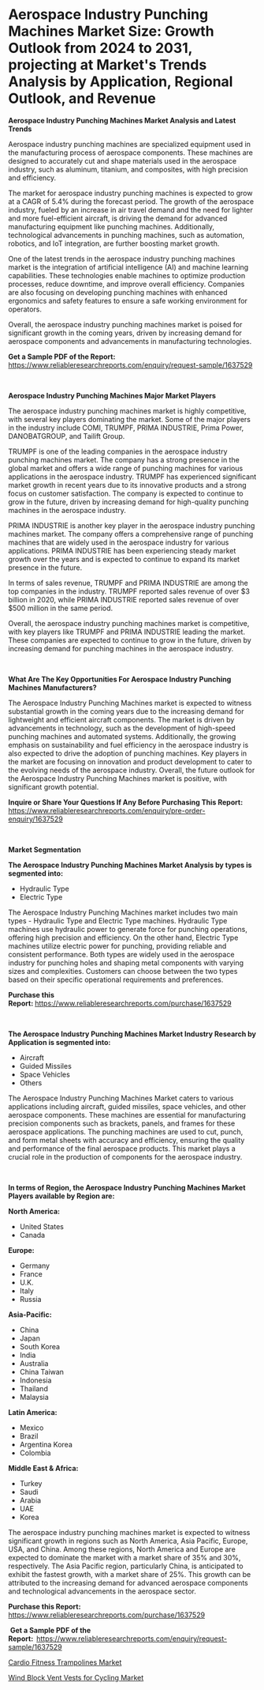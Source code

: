 <p><h1>Aerospace Industry Punching Machines Market Size: Growth Outlook from 2024 to 2031, projecting at Market's Trends Analysis by Application, Regional Outlook, and Revenue</h1></p><p><strong>Aerospace Industry Punching Machines Market Analysis and Latest Trends</strong></p>
<p><p>Aerospace industry punching machines are specialized equipment used in the manufacturing process of aerospace components. These machines are designed to accurately cut and shape materials used in the aerospace industry, such as aluminum, titanium, and composites, with high precision and efficiency.</p><p>The market for aerospace industry punching machines is expected to grow at a CAGR of 5.4% during the forecast period. The growth of the aerospace industry, fueled by an increase in air travel demand and the need for lighter and more fuel-efficient aircraft, is driving the demand for advanced manufacturing equipment like punching machines. Additionally, technological advancements in punching machines, such as automation, robotics, and IoT integration, are further boosting market growth.</p><p>One of the latest trends in the aerospace industry punching machines market is the integration of artificial intelligence (AI) and machine learning capabilities. These technologies enable machines to optimize production processes, reduce downtime, and improve overall efficiency. Companies are also focusing on developing punching machines with enhanced ergonomics and safety features to ensure a safe working environment for operators.</p><p>Overall, the aerospace industry punching machines market is poised for significant growth in the coming years, driven by increasing demand for aerospace components and advancements in manufacturing technologies.</p></p>
<p><strong>Get a Sample PDF of the Report:&nbsp;</strong> <a href="https://www.reliableresearchreports.com/enquiry/request-sample/1637529">https://www.reliableresearchreports.com/enquiry/request-sample/1637529</a></p>
<p>&nbsp;</p>
<p><strong>Aerospace Industry Punching Machines Major Market Players</strong></p>
<p><p>The aerospace industry punching machines market is highly competitive, with several key players dominating the market. Some of the major players in the industry include COMI, TRUMPF, PRIMA INDUSTRIE, Prima Power, DANOBATGROUP, and Tailift Group.</p><p>TRUMPF is one of the leading companies in the aerospace industry punching machines market. The company has a strong presence in the global market and offers a wide range of punching machines for various applications in the aerospace industry. TRUMPF has experienced significant market growth in recent years due to its innovative products and a strong focus on customer satisfaction. The company is expected to continue to grow in the future, driven by increasing demand for high-quality punching machines in the aerospace industry.</p><p>PRIMA INDUSTRIE is another key player in the aerospace industry punching machines market. The company offers a comprehensive range of punching machines that are widely used in the aerospace industry for various applications. PRIMA INDUSTRIE has been experiencing steady market growth over the years and is expected to continue to expand its market presence in the future.</p><p>In terms of sales revenue, TRUMPF and PRIMA INDUSTRIE are among the top companies in the industry. TRUMPF reported sales revenue of over $3 billion in 2020, while PRIMA INDUSTRIE reported sales revenue of over $500 million in the same period.</p><p>Overall, the aerospace industry punching machines market is competitive, with key players like TRUMPF and PRIMA INDUSTRIE leading the market. These companies are expected to continue to grow in the future, driven by increasing demand for punching machines in the aerospace industry.</p></p>
<p>&nbsp;</p>
<p><strong>What Are The Key Opportunities For Aerospace Industry Punching Machines Manufacturers?</strong></p>
<p><p>The Aerospace Industry Punching Machines market is expected to witness substantial growth in the coming years due to the increasing demand for lightweight and efficient aircraft components. The market is driven by advancements in technology, such as the development of high-speed punching machines and automated systems. Additionally, the growing emphasis on sustainability and fuel efficiency in the aerospace industry is also expected to drive the adoption of punching machines. Key players in the market are focusing on innovation and product development to cater to the evolving needs of the aerospace industry. Overall, the future outlook for the Aerospace Industry Punching Machines market is positive, with significant growth potential.</p></p>
<p><strong>Inquire or Share Your Questions If Any Before Purchasing This Report:</strong> <a href="https://www.reliableresearchreports.com/enquiry/pre-order-enquiry/1637529">https://www.reliableresearchreports.com/enquiry/pre-order-enquiry/1637529</a></p>
<p>&nbsp;</p>
<p><strong>Market Segmentation</strong></p>
<p><strong>The Aerospace Industry Punching Machines Market Analysis by types is segmented into:</strong></p>
<p><ul><li>Hydraulic Type</li><li>Electric Type</li></ul></p>
<p><p>The Aerospace Industry Punching Machines market includes two main types - Hydraulic Type and Electric Type machines. Hydraulic Type machines use hydraulic power to generate force for punching operations, offering high precision and efficiency. On the other hand, Electric Type machines utilize electric power for punching, providing reliable and consistent performance. Both types are widely used in the aerospace industry for punching holes and shaping metal components with varying sizes and complexities. Customers can choose between the two types based on their specific operational requirements and preferences.</p></p>
<p><strong>Purchase this Report:&nbsp;</strong><a href="https://www.reliableresearchreports.com/purchase/1637529">https://www.reliableresearchreports.com/purchase/1637529</a></p>
<p>&nbsp;</p>
<p><strong>The Aerospace Industry Punching Machines Market Industry Research by Application is segmented into:</strong></p>
<p><ul><li>Aircraft</li><li>Guided Missiles</li><li>Space Vehicles</li><li>Others</li></ul></p>
<p><p>The Aerospace Industry Punching Machines Market caters to various applications including aircraft, guided missiles, space vehicles, and other aerospace components. These machines are essential for manufacturing precision components such as brackets, panels, and frames for these aerospace applications. The punching machines are used to cut, punch, and form metal sheets with accuracy and efficiency, ensuring the quality and performance of the final aerospace products. This market plays a crucial role in the production of components for the aerospace industry.</p></p>
<p>&nbsp;</p>
<p><strong>In terms of Region, the Aerospace Industry Punching Machines Market Players available by Region are:</strong></p>
<p>
    <p> <strong> North America: </strong>
        <ul>
            <li>United States</li>
            <li>Canada</li>
        </ul>
        </p> 
    <p> <strong> Europe: </strong>
        <ul>
            <li>Germany</li>
            <li>France</li>
            <li>U.K.</li>
            <li>Italy</li>
            <li>Russia</li>
        </ul>
        </p> 
    <p> <strong> Asia-Pacific: </strong>
        <ul>
            <li>China</li>
            <li>Japan</li>
            <li>South Korea</li>
            <li>India</li>
            <li>Australia</li>
            <li>China Taiwan</li>
            <li>Indonesia</li>
            <li>Thailand</li>
            <li>Malaysia</li>
        </ul>
        </p> 
    <p> <strong> Latin America: </strong>
        <ul>
            <li>Mexico</li>
            <li>Brazil</li>
            <li>Argentina Korea</li>
            <li>Colombia</li>
        </ul>
        </p> 
    <p> <strong> Middle East & Africa: </strong>
        <ul>
            <li>Turkey</li>
            <li>Saudi</li>
            <li>Arabia</li>
            <li>UAE</li>
            <li>Korea</li>
        </ul>
    </p>
    </p>
<p><p>The aerospace industry punching machines market is expected to witness significant growth in regions such as North America, Asia Pacific, Europe, USA, and China. Among these regions, North America and Europe are expected to dominate the market with a market share of 35% and 30%, respectively. The Asia Pacific region, particularly China, is anticipated to exhibit the fastest growth, with a market share of 25%. This growth can be attributed to the increasing demand for advanced aerospace components and technological advancements in the aerospace sector.</p></p>
<p><strong>Purchase this Report: </strong><a href="https://www.reliableresearchreports.com/purchase/1637529">https://www.reliableresearchreports.com/purchase/1637529</a></p>
<p>&nbsp;<strong>Get a Sample PDF of the Report:&nbsp;&nbsp;</strong><a href="https://www.reliableresearchreports.com/enquiry/request-sample/1637529">https://www.reliableresearchreports.com/enquiry/request-sample/1637529</a></p>
<p><strong></strong></p>
<p><p><a href="https://issuu.com/reportprime-2/docs/cardio-fitness-trampolines-market-size-2030.pptx">Cardio Fitness Trampolines Market</a></p><p><a href="https://issuu.com/reportprime-2/docs/wind-block-vent-vests-for-cycling-market-size-2030">Wind Block Vent Vests for Cycling Market</a></p></p>